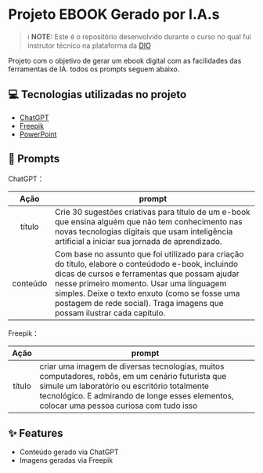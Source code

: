

# Projeto EBOOK Gerado por I.A.s


 > ℹ️ **NOTE:** Este é o repositório desenvolvido durante o curso no qual fui instrutor técnico na plataforma da [DIO](https://dio.me)

Projeto com o objetivo de gerar um ebook digital com as facilidades das ferramentas de IA. todos os prompts
seguem abaixo.

## 💻 Tecnologias utilizadas no projeto

- [ChatGPT](https://chat.openai.com/) 
- [Freepik](https://www.freepik.com/)
- [PowerPoint](https://www.microsoft.com/en/microsoft-365/powerpoint)

## 🧠 Prompts


ChatGPT：

|   Ação   | prompt                                                                                                                                                                                                                                                                         |
| :------: | ------------------------------------------------------------------------------------------------------------------------------------------------------------------------------------------------------------------------------------------------------------------------------ |
|  título  | Crie 30 sugestões criativas para título de  um e-book que ensina alguém que não tem conhecimento nas novas tecnologias digitais que usam inteligência artificial a iniciar sua jornada de aprendizado.                                                        |
| conteúdo | Com base no assunto que foi utilizado para criação do título, elabore o conteúdodo e-book, incluindo dicas de cursos e ferramentas que possam ajudar nesse primeiro momento. Usar uma linguagem simples. Deixe o texto enxuto (como se fosse uma postagem de rede social). Traga imagens que possam ilustrar cada capítulo.


Freepik：

|  Ação  | prompt                                                                                 |
| :----: | -------------------------------------------------------------------------------------- |
| título | criar uma imagem de diversas tecnologias, muitos computadores, robôs, em um cenário futurista que simule um laboratório ou escritório totalmente tecnológico. E admirando de longe esses elementos, colocar uma pessoa curiosa com tudo isso |

## ✨ Features

- Conteúdo gerado via ChatGPT
- Imagens geradas via Freepik





